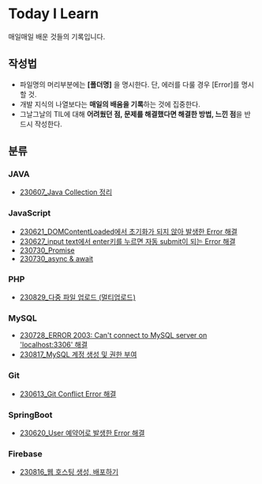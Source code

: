 # Today I Learn
매일매일 배운 것들의 기록입니다.

## 작성법
- 파일명의 머리부분에는 **[폴더명]** 을 명시한다. 단, 에러를 다룰 경우 [Error]를 명시할 것.
- 개발 지식의 나열보다는 **매일의 배움을 기록**하는 것에 집중한다.
- 그날그날의 TIL에 대해 **어려웠던 점, 문제를 해결했다면 해결한 방법, 느낀 점**을 반드시 작성한다.

## 분류

### JAVA
- [230607_Java Collection 정리](https://github.com/haeunNoh06/TIL/blob/main/JAVA/%5BJAVA%5D%20Collection.md)


### JavaScript
- [230621_DOMContentLoaded에서 초기화가 되지 않아 발생한 Error 해결](https://github.com/haeunNoh06/TIL/blob/main/JavaScript/%5Berror%5DCannot%20read%20properties%20of%20null%20(reading%20'addEventListener').md)
- [230627_input text에서 enter키를 누르면 자동 submit이 되는 Error 해결](https://github.com/haeunNoh06/TIL/blob/main/JavaScript/%5BError%5Denter%ED%82%A4%EB%A5%BC%20%EB%88%84%EB%A5%B4%EB%A9%B4%20%EC%9E%90%EB%8F%99%20submit%EB%90%98%EB%8A%94%20%EC%97%90%EB%9F%AC.md)
- [230730_Promise](https://github.com/haeunNoh06/TIL/blob/main/JavaScript/%5BJavaScript%5D%20Promise.md)
- [230730_async & await](https://github.com/haeunNoh06/TIL/blob/main/JavaScript/%5BJavaScript%5D%20async%20%26%20await.md)

### PHP
- [230829_다중 파일 업로드 (멀티업로드)](https://github.com/haeunNoh06/TIL/blob/main/PHP/%5BPHP%5D%20%EB%8B%A4%EC%A4%91%20%ED%8C%8C%EC%9D%BC%20%EB%82%B4%20%EC%BB%B4%ED%93%A8%ED%84%B0%EC%97%90%20%EC%97%85%EB%A1%9C%EB%93%9C%ED%95%98%EA%B8%B0.md)

### MySQL
- [230728_ERROR 2003: Can't connect to MySQL server on 'localhost:3306' 해결](https://github.com/haeunNoh06/TIL/blob/main/DataBase/MySQL/%5Berror%5D%20Can't%20connect%20to%20MySQL%20server%20on.md)
- [230817_MySQL 계정 생성 및 권한 부여](https://github.com/haeunNoh06/TIL/blob/main/DataBase/MySQL/%5BMySQL%5D%20mysql%20%EA%B3%84%EC%A0%95%20%EC%83%9D%EC%84%B1%20%EB%B0%8F%20%EA%B6%8C%ED%95%9C%20%EB%B6%80%EC%97%AC.md)

### Git
- [230613_Git Conflict Error 해결](https://github.com/haeunNoh06/TIL/blob/main/Git/%5Bgit%5D%20Conflict%20Error.md)

### SpringBoot
- [230620_User 예약어로 발생한 Error 해결](https://github.com/haeunNoh06/TIL/blob/main/SpringBoot/%5Berror%5D%20org.h2.jdbc.JdbcSQLSyntaxErrorException.md)


### Firebase
- [230816_웹 호스팅 생성, 배포하기](https://github.com/haeunNoh06/TIL/blob/main/Firebase/%5BFirebase%5D%20%EC%9B%B9%20%ED%98%B8%EC%8A%A4%ED%8C%85%20%EC%83%9D%EC%84%B1%2C%20%EB%B0%B0%ED%8F%AC%ED%95%98%EA%B8%B0.md)